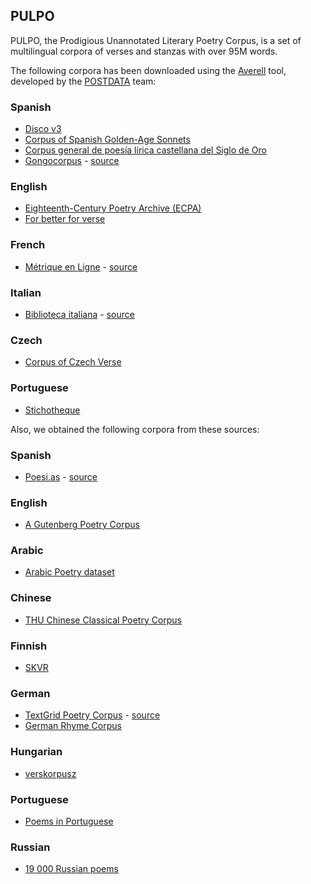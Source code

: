 ## PULPO

PULPO, the Prodigious Unannotated Literary Poetry Corpus, is a set of multilingual corpora of verses and stanzas with over 95M words.

The following corpora has been downloaded using the [Averell](https://github.com/linhd-postdata/averell/) tool, developed by the [POSTDATA](https://postdata.linhd.uned.es/) team:

### Spanish
- [Disco v3](https://github.com/pruizf/disco)
- [Corpus of Spanish Golden-Age Sonnets](https://github.com/bncolorado/CorpusSonetosSigloDeOro)
- [Corpus general de poesía lírica castellana del Siglo de Oro](https://github.com/bncolorado/CorpusGeneralPoesiaLiricaCastellanaDelSigloDeOro)
- [Gongocorpus](https://github.com/linhd-postdata/gongocorpus) - [source](http://obvil.sorbonne-universite.site/corpus/gongora/gongora_obra-poetica)
### English
- [Eighteenth-Century Poetry Archive (ECPA)](https://github.com/alhuber1502/ECPA)
- [For better for verse](https://github.com/waynegraham/for_better_for_verse)
### French
- [Métrique en Ligne](https://crisco2.unicaen.fr/verlaine/index.php?navigation=accueil) - [source](https://github.com/linhd-postdata/metrique-en-ligne)
### Italian
- [Biblioteca italiana](https://github.com/linhd-postdata/biblioteca_italiana) - [source](http://www.bibliotecaitaliana.it/)
### Czech
- [Corpus of Czech Verse](https://github.com/versotym/corpusCzechVerse)
### Portuguese
- [Stichotheque](https://gitlab.com/stichotheque/stichotheque-pt)

Also, we obtained the following corpora from these sources:
### Spanish 
- [Poesi.as](https://github.com/linhd-postdata/poesi.as) - [source](http://www.poesi.as/)
### English
- [A Gutenberg Poetry Corpus](https://github.com/aparrish/gutenberg-poetry-corpus)
### Arabic
- [Arabic Poetry dataset](https://www.kaggle.com/ahmedabelal/arabic-poetry)
### Chinese
- [THU Chinese Classical Poetry Corpus](https://github.com/THUNLP-AIPoet/Datasets/tree/master/CCPC)
### Finnish
- [SKVR](https://github.com/sks190/SKVR)
### German
- [TextGrid Poetry Corpus](https://github.com/linhd-postdata/textgrid-poetry) - [source](https://textgrid.de/en/digitale-bibliothek)
- [German Rhyme Corpus](https://github.com/tnhaider/german-rhyme-corpus)
### Hungarian
- [verskorpusz](https://github.com/ELTE-DH/verskorpusz)
### Portuguese
- [Poems in Portuguese](https://www.kaggle.com/oliveirasp6/poems-in-portuguese)
### Russian
- [19 000 Russian poems](https://www.kaggle.com/grafstor/19-000-russian-poems)
